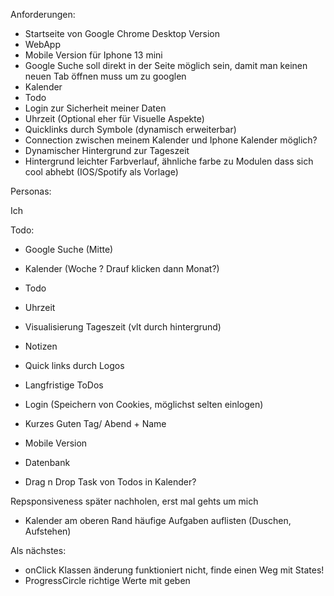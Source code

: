 
Anforderungen:

- Startseite von Google Chrome Desktop Version
- WebApp
- Mobile Version für Iphone 13 mini
- Google Suche soll direkt in der Seite möglich sein, damit man keinen neuen Tab öffnen muss um zu googlen
- Kalender
- Todo
- Login zur Sicherheit meiner Daten
- Uhrzeit (Optional eher für Visuelle Aspekte)
- Quicklinks durch Symbole (dynamisch erweiterbar)
- Connection zwischen meinem Kalender und Iphone Kalender möglich?
- Dynamischer Hintergrund zur Tageszeit
- Hintergrund leichter Farbverlauf, ähnliche farbe zu Modulen dass sich cool abhebt (IOS/Spotify als Vorlage)


Personas:

Ich 





Todo:

- Google Suche (Mitte)
- Kalender (Woche ?  Drauf klicken dann Monat?)
- Todo
- Uhrzeit
- Visualisierung Tageszeit (vlt durch hintergrund)
- Notizen
- Quick links durch Logos
- Langfristige ToDos


- Login (Speichern von Cookies, möglichst selten einlogen)
- Kurzes Guten Tag/ Abend + Name 
- Mobile Version
- Datenbank

- Drag n Drop Task von Todos in Kalender?


Repsponsiveness später nachholen, erst mal gehts um mich



- Kalender am oberen Rand häufige Aufgaben auflisten (Duschen, Aufstehen)






Als nächstes:
- onClick Klassen änderung funktioniert nicht, finde einen Weg mit States!
- ProgressCircle richtige Werte mit geben

